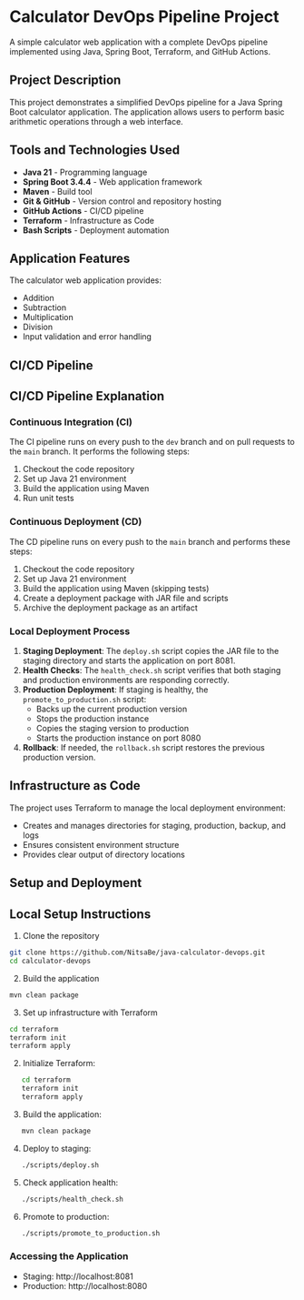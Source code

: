 # Calculator DevOps Pipeline Project

A simple calculator web application with a complete DevOps pipeline implemented using Java, Spring Boot, Terraform, and GitHub Actions.

## Project Description

This project demonstrates a simplified DevOps pipeline for a Java Spring Boot calculator application. The application allows users to perform basic arithmetic operations through a web interface.

## Tools and Technologies Used

- **Java 21** - Programming language
- **Spring Boot 3.4.4** - Web application framework
- **Maven** - Build tool
- **Git & GitHub** - Version control and repository hosting
- **GitHub Actions** - CI/CD pipeline
- **Terraform** - Infrastructure as Code
- **Bash Scripts** - Deployment automation

## Application Features

The calculator web application provides:
- Addition
- Subtraction
- Multiplication
- Division
- Input validation and error handling

## CI/CD Pipeline

## CI/CD Pipeline Explanation

### Continuous Integration (CI)

The CI pipeline runs on every push to the `dev` branch and on pull requests to the `main` branch. It performs the following steps:

1. Checkout the code repository
2. Set up Java 21 environment
3. Build the application using Maven
4. Run unit tests

### Continuous Deployment (CD)

The CD pipeline runs on every push to the `main` branch and performs these steps:

1. Checkout the code repository
2. Set up Java 21 environment
3. Build the application using Maven (skipping tests)
4. Create a deployment package with JAR file and scripts
5. Archive the deployment package as an artifact

### Local Deployment Process

1. **Staging Deployment**: The `deploy.sh` script copies the JAR file to the staging directory and starts the application on port 8081.
2. **Health Checks**: The `health_check.sh` script verifies that both staging and production environments are responding correctly.
3. **Production Deployment**: If staging is healthy, the `promote_to_production.sh` script:
    - Backs up the current production version
    - Stops the production instance
    - Copies the staging version to production
    - Starts the production instance on port 8080
4. **Rollback**: If needed, the `rollback.sh` script restores the previous production version.

## Infrastructure as Code

The project uses Terraform to manage the local deployment environment:

- Creates and manages directories for staging, production, backup, and logs
- Ensures consistent environment structure
- Provides clear output of directory locations

## Setup and Deployment
## Local Setup Instructions

1. Clone the repository
```bash
git clone https://github.com/NitsaBe/java-calculator-devops.git
cd calculator-devops
```

2. Build the application
```bash
mvn clean package
```

3. Set up infrastructure with Terraform
```bash
cd terraform
terraform init
terraform apply
```


2. Initialize Terraform:
```bash
   cd terraform
   terraform init
   terraform apply
   ```

3. Build the application:
```bash
   mvn clean package
   ```

4. Deploy to staging:
```bash
   ./scripts/deploy.sh
   ```

5. Check application health:
```bash
   ./scripts/health_check.sh
   ```

6. Promote to production:
```bash
   ./scripts/promote_to_production.sh
   ```

### Accessing the Application

- Staging: http://localhost:8081
- Production: http://localhost:8080